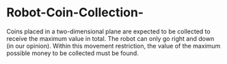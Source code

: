 # Robot-Coin-Collection-
Coins placed in a two-dimensional plane are expected to be collected to receive the maximum value in total.
The robot can only go right and down (in our opinion).
Within this movement restriction, the value of the maximum possible money to be collected must be found.
